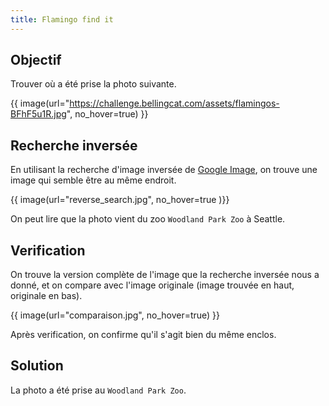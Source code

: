 ```yaml
---
title: Flamingo find it
---
```


## Objectif

Trouver où a été prise la photo suivante.

{{ image(url="https://challenge.bellingcat.com/assets/flamingos-BFhF5u1R.jpg", no_hover=true) }}

## Recherche inversée

En utilisant la recherche d'image inversée de [Google Image](https://images.google.com), on trouve une image qui semble être au même endroit.

{{ image(url="reverse_search.jpg", no_hover=true )}}

On peut lire que la photo vient du zoo `Woodland Park Zoo` à Seattle.

## Verification

On trouve la version complète de l'image que la recherche inversée nous a donné, et on compare avec l'image originale (image trouvée en haut, originale en bas).

{{ image(url="comparaison.jpg", no_hover=true) }}

Après verification, on confirme qu'il s'agit bien du même enclos.

## Solution

La photo a été prise au `Woodland Park Zoo`.